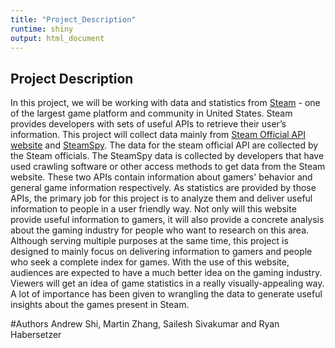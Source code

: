 ```yaml
---
title: "Project_Description"
runtime: shiny
output: html_document
---
```


## Project Description

In this project, we will be working with data and statistics from [Steam](http://store.steampowered.com/) - one of the largest game platform and community in United States. Steam provides developers with sets of useful APIs to retrieve their user’s information. This project will collect data mainly from [Steam Official API website](https://steamcommunity.com/dev) and [SteamSpy](https://steamspy.com/api.php). The data for the steam official API are collected by the Steam officials. The SteamSpy data is collected by developers that have used crawling software or other access methods to get data from the Steam website. These two APIs contain information about gamers' behavior and general game information respectively. As statistics are provided by those APIs, the primary job for this project is to analyze them and deliver useful information to people in a user friendly way.
Not only will this website provide useful information to gamers, it will also provide a concrete analysis about the gaming industry for people who want to research on this area. Although serving multiple purposes at the same time, this project is designed to mainly focus on delivering information to gamers and people who seek a complete index for games.
With the use of this website, audiences are expected to have a much better idea on the gaming industry. Viewers will get an idea of game statistics in 
a really visually-appealing way. A lot of importance has been given to wrangling the data to generate useful insights about the games present in Steam.

#Authors
Andrew Shi, Martin Zhang, Sailesh Sivakumar and Ryan Habersetzer
